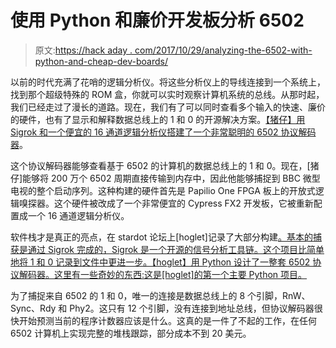 # 使用 Python 和廉价开发板分析 6502

> 原文:[https://hack aday . com/2017/10/29/analyzing-the-6502-with-python-and-cheap-dev-boards/](https://hackaday.com/2017/10/29/analyzing-the-6502-with-python-and-cheap-dev-boards/)

以前的时代充满了花哨的逻辑分析仪。将这些分析仪上的导线连接到一个系统上，找到那个超级特殊的 ROM 盒，你就可以实时观察计算机系统的总线。从那时起，我们已经走过了漫长的道路。现在，我们有了可以同时查看多个输入的快速、廉价的硬件，也有了显示和解释数据总线上的 1 和 0 的开源解决方案。[【猪仔】用 Sigrok 和一个便宜的 16 通道逻辑分析仪搭建了一个非常聪明的 6502 协议解码器](http://forum.6502.org/viewtopic.php?f=4&t=4963)。

这个协议解码器能够查看基于 6502 的计算机的数据总线上的 1 和 0。现在，[猪仔]能够将 200 万个 6502 周期直接传输到内存中，因此他能够捕捉到 BBC 微型电视的整个启动序列。这种构建的硬件首先是 Papilio One FPGA 板上的开放式逻辑嗅探器。这个硬件被改成了一个非常便宜的 Cypress FX2 开发板，它被重新配置成一个 16 通道逻辑分析仪。

软件栈才是真正的亮点，在 stardot 论坛上[hoglet]记录了大部分构建[。基本的捕获是通过 Sigrok 完成的，Sigrok 是一个开源的信号分析工具链。这个项目比简单地将 1 和 0 记录到文件中更进一步。【hoglet】用 Python 设计了一整套 6502 协议解码器。这里有一些奇妙的东西:这是[hoglet]的第一个主要 Python 项目。](http://stardot.org.uk/forums/viewtopic.php?p=182742#p182742)

为了捕捉来自 6502 的 1 和 0，唯一的连接是数据总线上的 8 个引脚，RnW、Sync、Rdy 和 Phy2。这只有 12 个引脚，没有连接到地址总线，但协议解码器很快开始预测当前的程序计数器应该是什么。这真的是一件了不起的工作，在任何 6502 计算机上实现完整的堆栈跟踪，部分成本不到 20 美元。